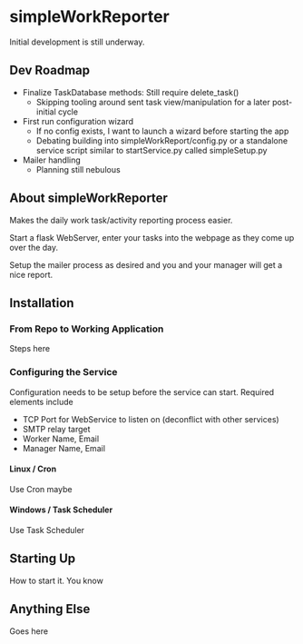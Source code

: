 # simpleWorkReporter

Initial development is still underway.  

## Dev Roadmap
- Finalize TaskDatabase methods: Still require delete_task()
  - Skipping tooling around sent task view/manipulation for a later post-initial cycle
- First run configuration wizard
  - If no config exists, I want to launch a wizard before starting the app
  - Debating building into simpleWorkReport/config.py or a standalone service script similar to startService.py called simpleSetup.py
- Mailer handling
  - Planning still nebulous

## About simpleWorkReporter

Makes the daily work task/activity reporting process easier.

Start a flask WebServer, enter your tasks into the webpage as they come up over the day.

Setup the mailer process as desired and you and your manager will get a nice report.

## Installation

### From Repo to Working Application

Steps here

### Configuring the Service

Configuration needs to be setup before the service can start.  Required elements include
- TCP Port for WebService to listen on (deconflict with other services)
- SMTP relay target
- Worker Name, Email
- Manager Name, Email



#### Linux / Cron

Use Cron maybe

#### Windows / Task Scheduler

Use Task Scheduler

## Starting Up 

How to start it.  You know

## Anything Else

Goes here
